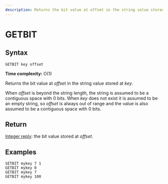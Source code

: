 ```yaml
---
description: Returns the bit value at offset in the string value stored at key
---
```


# GETBIT

## Syntax

    GETBIT key offset

**Time complexity:** O(1)

Returns the bit value at _offset_ in the string value stored at _key_.

When _offset_ is beyond the string length, the string is assumed to be a
contiguous space with 0 bits.
When _key_ does not exist it is assumed to be an empty string, so _offset_ is
always out of range and the value is also assumed to be a contiguous space with
0 bits.

## Return

[Integer reply](https://redis.io/docs/reference/protocol-spec#resp-integers): the bit value stored at _offset_.

## Examples

```cli
SETBIT mykey 7 1
GETBIT mykey 0
GETBIT mykey 7
GETBIT mykey 100
```
